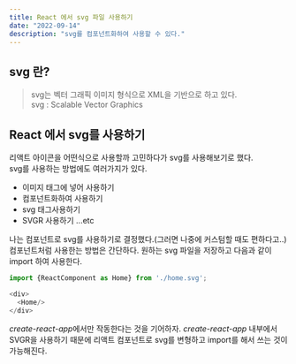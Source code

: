 ```yaml
---
title: React 에서 svg 파일 사용하기
date: "2022-09-14"
description: "svg를 컴포넌트화하여 사용할 수 있다."
---
```


## svg 란?
>svg는 벡터 그래픽 이미지 형식으로 XML을 기반으로 하고 있다.  
>svg :  Scalable Vector Graphics

## React 에서 svg를 사용하기
리액트 아이콘을 어떤식으로 사용할까 고민하다가  svg를 사용해보기로 했다.  
svg를 사용하는 방법에도 여러가지가 있다.

- 이미지 태그에 넣어 사용하기
- 컴포넌트화하여 사용하기
- svg 태그사용하기
- SVGR 사용하기
...etc 

나는 컴포넌트로 svg를 사용하기로 결정했다.(그러면 나중에 커스텀할 때도 편하다고..)  
컴포넌트처럼 사용한는 방법은 간단하다. 원하는 svg 파일을 저장하고 다음과 같이 import 하여 사용한다.
```js
import {ReactComponent as Home} from './home.svg';

<div>
  <Home/>
</div>

```
*create-react-app*에서만 작동한다는 것을 기어하자. *create-react-app* 내부에서 SVGR을 사용하기 때문에 리액트 컴포넌트로 svg를 변형하고 import를 해서 쓰는 것이 가능해진다.
